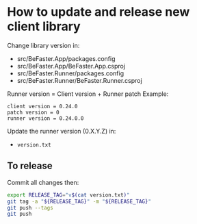 # How to update and release new client library

Change library version in:
- src/BeFaster.App/packages.config
- src/BeFaster.App/BeFaster.App.csproj
- src/BeFaster.Runner/packages.config
- src/BeFaster.Runner/BeFaster.Runner.csproj

Runner version = Client version + Runner patch
Example:
```
client version = 0.24.0
patch version = 0
runner version = 0.24.0.0
```

Update the runner version (0.X.Y.Z) in:
- `version.txt`


## To release

Commit all changes then:

```bash
export RELEASE_TAG="v$(cat version.txt)"
git tag -a "${RELEASE_TAG}" -m "${RELEASE_TAG}"
git push --tags
git push
```
